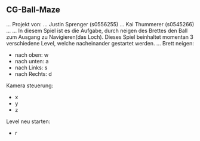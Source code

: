 ## CG-Ball-Maze
...
Projekt von:
...
Justin Sprenger		(s0556255)
...
Kai Thummerer			(s0545266)
...
...
In diesem Spiel ist es die Aufgabe, durch neigen des Brettes den Ball zum Ausgang zu Navigieren(das Loch).
Dieses Spiel beinhaltet momentan 3 verschiedene Level, welche nacheinander gestartet werden.
...
Brett neigen:
* nach oben:	w
* nach unten:	a
* nach Links:	s
* nach Rechts:	d

Kamera steuerung:
* x
* y
* z

Level neu starten:
* r
